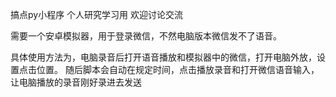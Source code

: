 搞点py小程序
个人研究学习用
欢迎讨论交流

需要一个安卓模拟器，用于登录微信，不然电脑版本微信发不了语音。

具体使用方法为，电脑录音后打开语音播放和模拟器中的微信，打开电脑外放，设置点击位置。
随后脚本会自动在规定时间，点击播放录音和打开微信语音输入，让电脑播放的录音刚好录进去发送
